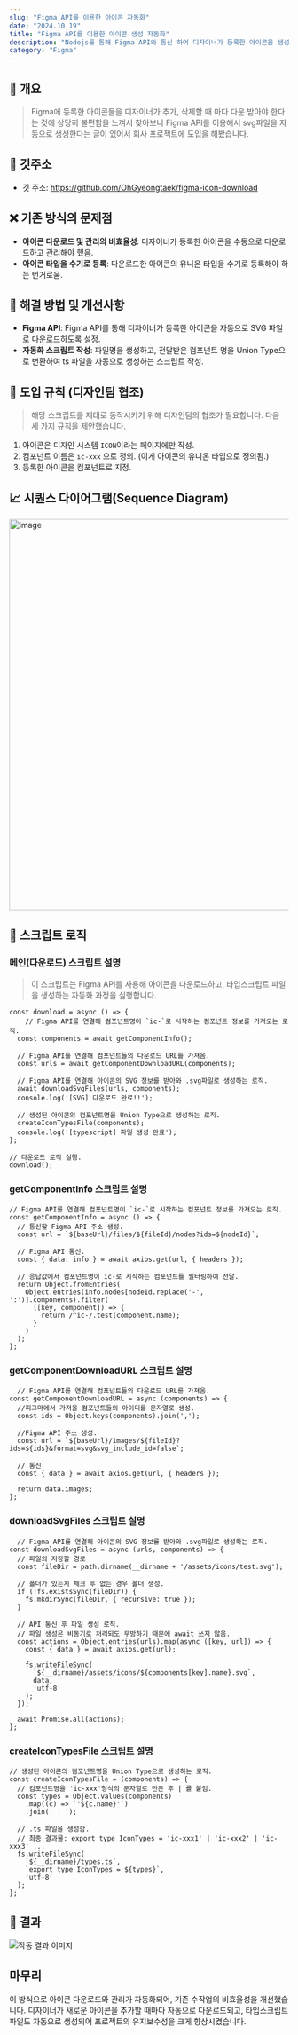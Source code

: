 ```yaml
---
slug: "Figma API를 이용한 아이콘 자동화"
date: "2024.10.19"
title: "Figma API를 이용한 아이콘 생성 자동화"
description: "Nodejs를 통해 Figma API와 통신 하여 디자이너가 등록한 아이콘을 생성할 수 있다. "
category: "Figma"
---
```


## 📝 개요

> Figma에 등록한 아이콘들을 디자이너가 추가, 삭제할 때 마다 다운 받아야 한다는 것에 상당히 불편함을 느껴서 찾아보니
> Figma API를 이용해서 svg파일을 자동으로 생성한다는 글이 있어서 회사 프로젝트에 도입을 해봤습니다.

## 🔗 깃주소

- 깃 주소: https://github.com/OhGyeongtaek/figma-icon-download

## ❌ 기존 방식의 문제점

- **아이콘 다운로드 및 관리의 비효율성**: 디자이너가 등록한 아이콘을 수동으로 다운로드하고 관리해야 했음.
- **아이콘 타입을 수기로 등록**: 다운로드한 아이콘의 유니온 타입을 수기로 등록해야 하는 번거로움.

## 🔧 해결 방법 및 개선사항

- **Figma API**: Figma API를 통해 디자이너가 등록한 아이콘을 자동으로 SVG 파일로 다운로드하도록 설정.
- **자동화 스크립트 작성**: 파일명을 생성하고, 전달받은 컴포넌트 명을 Union Type으로 변환하여 ts 파일을 자동으로 생성하는 스크립트 작성.

## 🤝 도입 규칙 (디자인팀 협조)

> 해당 스크립트를 제대로 동작시키기 위해 디자인팀의 협조가 필요합니다. 다음 세 가지 규칙을 제안했습니다.
 
1. 아이콘은 디자인 시스템 `ICON`이라는 페이지에만 작성.
2. 컴포넌트 이름은 `ic-xxx` 으로 정의. (이게 아이콘의 유니온 타입으로 정의됨.)
3. 등록한 아이콘을 컴포넌트로 지정.

## 📈 시퀀스 다이어그램(Sequence Diagram)

<img width="705" alt="image" src="https://github.com/user-attachments/assets/c43a48d0-d74c-40fc-bad0-cfb6b99601a6">

## 💾 스크립트 로직

### 메인(다운로드) 스크립트 설명

> 이 스크립트는 Figma API를 사용해 아이콘을 다운로드하고, 타입스크립트 파일을 생성하는 자동화 과정을 실행합니다.

```tsx
const download = async () => {
	// Figma API를 연결해 컴포넌트명이 `ic-`로 시작하는 컴포넌트 정보를 가져오는 로직.
  const components = await getComponentInfo();

  // Figma API를 연결해 컴포넌트들의 다운로드 URL를 가져옴.
  const urls = await getComponentDownloadURL(components);

  // Figma API를 연결해 아이콘의 SVG 정보를 받아와 .svg파일로 생성하는 로직.
  await downloadSvgFiles(urls, components);
  console.log('[SVG] 다운로드 완료!!');

  // 생성된 아이콘의 컴포넌트명을 Union Type으로 생성하는 로직.
  createIconTypesFile(components);
  console.log('[typescript] 파일 생성 완료');
};

// 다운로드 로직 실행.
download();
```

### getComponentInfo 스크립트 설명

```tsx
// Figma API를 연결해 컴포넌트명이 `ic-`로 시작하는 컴포넌트 정보를 가져오는 로직.
const getComponentInfo = async () => {
  // 통신할 Figma API 주소 생성.
  const url = `${baseUrl}/files/${fileId}/nodes?ids=${nodeId}`;

  // Figma API 통신.
  const { data: info } = await axios.get(url, { headers });

  // 응답값에서 컴포넌트명이 ic-로 시작하는 컴포넌트를 필터링하여 전달.
  return Object.fromEntries(
    Object.entries(info.nodes[nodeId.replace('-', ':')].components).filter(
      ([key, component]) => {
        return /^ic-/.test(component.name);
      }
    )
  );
};
```

### getComponentDownloadURL 스크립트 설명

```tsx
  // Figma API를 연결해 컴포넌트들의 다운로드 URL를 가져옴.
const getComponentDownloadURL = async (components) => {
  //피그마에서 가져올 컴포넌트들의 아이디를 문자열로 생성.
  const ids = Object.keys(components).join(',');

  //Figma API 주소 생성.
  const url = `${baseUrl}/images/${fileId}?ids=${ids}&format=svg&svg_include_id=false`;

  // 통신
  const { data } = await axios.get(url, { headers });

  return data.images;
};
```

### downloadSvgFiles 스크립트 설명

```tsx
  // Figma API를 연결해 아이콘의 SVG 정보를 받아와 .svg파일로 생성하는 로직.
const downloadSvgFiles = async (urls, components) => {
  // 파일의 저장할 경로
  const fileDir = path.dirname(__dirname + '/assets/icons/test.svg');

  // 폴더가 있는지 체크 후 없는 경우 폴더 생성.
  if (!fs.existsSync(fileDir)) {
    fs.mkdirSync(fileDir, { recursive: true });
  }

  // API 통신 후 파일 생성 로직.
  // 파일 생성은 비동기로 처리되도 무방하기 때문에 await 쓰지 않음.
  const actions = Object.entries(urls).map(async ([key, url]) => {
    const { data } = await axios.get(url);

    fs.writeFileSync(
      `${__dirname}/assets/icons/${components[key].name}.svg`,
      data,
      'utf-8'
    );
  });

  await Promise.all(actions);
};
```

### createIconTypesFile 스크립트 설명

```tsx
// 생성된 아이콘의 컴포넌트명을 Union Type으로 생성하는 로직.
const createIconTypesFile = (components) => {
  // 컴포넌트명을 'ic-xxx'형식의 문자열로 만든 후 | 를 붙임.
  const types = Object.values(components)
    .map((c) => `'${c.name}'`)
    .join(' | ');

  // .ts 파일을 생성함.
  // 최종 결과물: export type IconTypes = 'ic-xxx1' | 'ic-xxx2' | 'ic-xxx3' ...
  fs.writeFileSync(
    `${__dirname}/types.ts`,
    `export type IconTypes = ${types}`,
    'utf-8'
  );
};
```
## 🎉 결과

![작동 결과 이미지](https://github.com/OhGyeongtaek/figma-icon-download/assets/20200820/405a2165-401f-4abc-bcbf-c0de89ba8dcd)

## 마무리
이 방식으로 아이콘 다운로드와 관리가 자동화되어, 기존 수작업의 비효율성을 개선했습니다. 디자이너가 새로운 아이콘을 추가할 때마다 자동으로 다운로드되고, 타입스크립트 파일도 자동으로 생성되어 프로젝트의 유지보수성을 크게 향상시켰습니다.